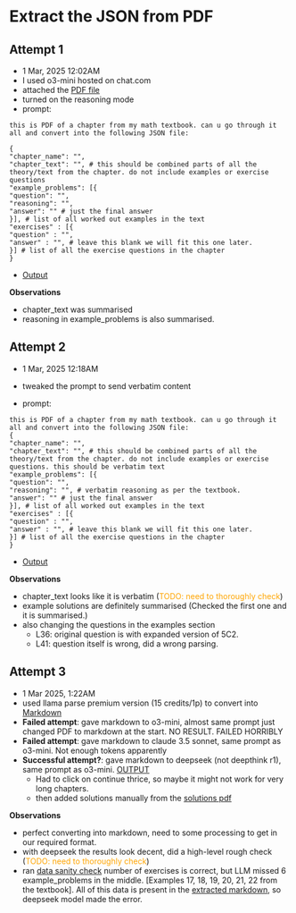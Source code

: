 # Extract the JSON from PDF 

## Attempt 1
- 1 Mar, 2025 12:02AM
- I used o3-mini hosted on chat.com
- attached the [PDF file](../data/raw_pdf_files/math_11_ch6_pnc.pdf)
- turned on the reasoning mode
- prompt:
```
this is PDF of a chapter from my math textbook. can u go through it all and convert into the following JSON file:

{
"chapter_name": "",
"chapter_text": "", # this should be combined parts of all the theory/text from the chapter. do not include examples or exercise questions
"example_problems": [{
"question": "",
"reasoning": "",
"answer": "" # just the final answer
}], # list of all worked out examples in the text
"exercises" : [{
"question" : "",
"answer" : "", # leave this blank we will fit this one later.
}] # list of all the exercise questions in the chapter
}
```
- [Output](../data/extracted_jsons/math_11_ch6_pnc_att1.json)

<b>Observations</b>
- chapter_text was summarised
- reasoning in example_problems is also summarised.

## Attempt 2
- 1 Mar, 2025 12:18AM
- tweaked the prompt to send verbatim content

- prompt:
```
this is PDF of a chapter from my math textbook. can u go through it all and convert into the following JSON file:
{
"chapter_name": "",
"chapter_text": "", # this should be combined parts of all the theory/text from the chapter. do not include examples or exercise questions. this should be verbatim text
"example_problems": [{
"question": "",
"reasoning": "", # verbatim reasoning as per the textbook. 
"answer": "" # just the final answer
}], # list of all worked out examples in the text
"exercises" : [{
"question" : "",
"answer" : "", # leave this blank we will fit this one later.
}] # list of all the exercise questions in the chapter
}
```
- [Output](../data/extracted_jsons/math_11_ch6_pnc_att2.json)

<b>Observations</b>
- chapter_text looks like it is verbatim (<span style="color:orange">TODO: need to thoroughly check</span>)
- example solutions are definitely summarised (Checked the first one and it is summarised.)
- also changing the questions in the examples section
    - L36: original question is with expanded version of 5C2.
    - L41: question itself is wrong, did a wrong parsing.

## Attempt 3
- 1 Mar 2025, 1:22AM
- used llama parse premium version (15 credits/1p) to convert into [Markdown](../data/extracted_jsons/math_11_ch6_pnc_att3_llama.md)
- <b>Failed attempt</b>: gave markdown to o3-mini, almost same prompt just changed PDF to markdown at the start. NO RESULT. FAILED HORRIBLY
- <b>Failed attempt</b>: gave markdown to claude 3.5 sonnet, same prompt as o3-mini. Not enough tokens apparently
- <b>Successful attempt?</b>: gave markdown to deepseek (not deepthink r1), same prompt as o3-mini. [OUTPUT](../data/extracted_jsons/math_11_ch6_pnc_att3.json)
    - Had to click on continue thrice, so maybe it might not work for very long chapters.
    - then added solutions manually from the [solutions pdf](../data/raw_pdf_files/math_11_solns.pdf)

<b>Observations</b>
- perfect converting into markdown, need to some processing to get in our required format.
- with deepseek the results look decent, did a high-level rough check (<span style="color:orange">TODO: need to thoroughly check</span>)
- ran [data sanity check](../sanity_check_ch6_data.py) number of exercises is correct, but LLM missed 6 example_problems in the middle. [Examples 17, 18, 19, 20, 21, 22 from the textbook]. All of this data is present in the [extracted markdown](../data/extracted_jsons/math_11_ch6_pnc_att3_llama.md), so deepseek model made the error.